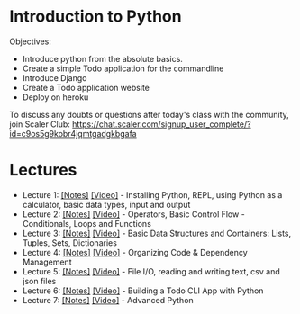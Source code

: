 # Introduction to Python

Objectives:
- Introduce python from the absolute basics.
- Create a simple Todo application for the commandline
- Introduce Django
- Create a Todo application website
- Deploy on heroku

To discuss any doubts or questions after today's class with the community, join Scaler Club:  https://chat.scaler.com/signup_user_complete/?id=c9os5g9kobr4jqmtgadgkbgafa


# Lectures
- Lecture 1: [[Notes]](/lecture1.md) [[Video]](https://www.youtube.com/watch?v=OrzXiZKtudA) - Installing Python, REPL, using Python as a calculator, basic data types, input and output
- Lecture 2: [[Notes]](/lecture2.md) [[Video]](https://www.youtube.com/watch?v=Q7nvvSlWem4) - Operators, Basic Control Flow - Conditionals, Loops and Functions
- Lecture 3: [[Notes]](/lecture3.md) [[Video]](https://www.youtube.com/watch?v=tmxCgqNSj88) - Basic Data Structures and Containers: Lists, Tuples, Sets, Dictionaries
- Lecture 4: [[Notes]](/lecture4.md) [[Video]](https://www.youtube.com/watch?v=NsOzuuLlR08) - Organizing Code & Dependency Management
- Lecture 5: [[Notes]](/lecture5.md) [[Video]](https://www.youtube.com/watch?v=kj61srFJ9fY) - File I/O, reading and writing text, csv and json files
- Lecture 6: [[Notes]](todo_cli/README.md) [[Video]](https://www.youtube.com/watch?v=tHDoTDpfRE4) - Building a Todo CLI App with Python
- Lecture 7: [[Notes]](/lecture7.md) [[Video]](https://www.youtube.com/watch?v=G4C3KYYQV8k) - Advanced Python